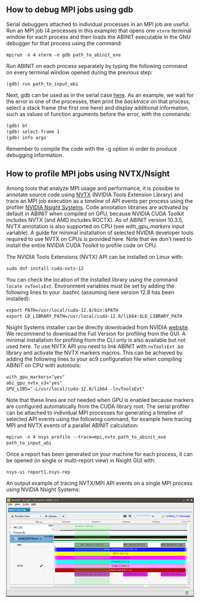 ## How to debug MPI jobs using gdb

Serial debuggers attached to individual processes in an MPI job are useful.
Run an MPI job (4 processes in this example) that opens one `xterm` terminal window for each process and then 
loads the ABINIT executable in the GNU debugger for that process using the command:

    mpirun -n 4 xterm -e gdb path_to_abinit_exe

Run ABINIT on each process separately by typing the following command on every terminal window opened during the
previous step:

    (gdb) run path_to_input_abi

Next, gdb can be used as in the serial case
[here](https://docs.abinit.org/developers/developers_howto/#how-to-debug-with-gdb). As an example, we wait for the
error in one of the processes, then print the *backtrace* on that process, select a stack frame (the first one here) 
and display additional information, such as values of function arguments before the error, with the commands:

    (gdb) bt
    (gdb) select-frame 1
    (gdb) info args

Remember to compile the code with the -g option in order to produce debugging information. 

## How to profile MPI jobs using NVTX/Nsight

Among tools that analyze MPI usage and performance, it is possible to annotate source code using [NVTX](https://nvidia.github.io/NVTX/) (NVIDIA Tools Extension Library) and trace an MPI job execution as a timeline of API events per process using the profiler [NVIDIA Nsight Systems](https://developer.nvidia.com/nsight-systems). Code annotation libraries are activated by default in ABINIT when compiled on GPU, because NVIDIA CUDA Toolkit includes NVTX (and AMD includes ROCTX). As of ABINIT version 10.3.5, NVTX annotation is also supported on CPU (see *with_gpu_markers* input variable). A guide for minimal installation of selected NVIDIA developer tools required to use NVTX on CPUs is provided here. Note that we don't need to install the entire NVIDIA CUDA Toolkit to profile code on CPU.

The NVIDIA Tools Extensions (NVTX) API can be installed on Linux with:

    sudo dnf install cuda-nvtx-12

You can check the location of the installed library using the command `locate nvToolsExt`.
Environment variables must be set by adding the following lines to your .bashrc (assuming here version 12.8 has been 
installed): 

    export PATH=/usr/local/cuda-12.8/bin:$PATH
    export LD_LIBRARY_PATH=/usr/local/cuda-12.8/lib64:$LD_LIBRARY_PATH

Nsight Systems installer can be directly downloaded from NVIDIA
[website](https://developer.nvidia.com/nsight-systems/get-started). We recommend to download the Full Version for 
profiling from the GUI. A minimal installation for profiling from the CLI only is also available but not used here. 
To use NVTX API you need to link ABINIT with `nvToolsExt` .so library and activate the NVTX markers macros. This can be
achieved by adding the following lines to your ac9 configuration file when compiling ABINIT on CPU with autotools:

    with_gpu_markers="yes"
    abi_gpu_nvtx_v3="yes"
    GPU_LIBS="-L/usr/local/cuda-12.8/lib64 -lnvToolsExt"

Note that these lines are not needed when GPU is enabled because markers are configured automatically 
from the CUDA library root. The serial profiler can be attached to individual MPI processes for 
generating a timeline of selected API events using the following command, for example here tracing MPI and NVTX events of a parallel ABINIT calculation: 
 
    mpirun -n 4 nsys profile --trace=mpi,nvtx path_to_abinit_exe path_to_input_abi

Once a report has been generated on your machine for each process, it can be opened (in single or multi-report view) 
in Nsight GUI with: 

    nsys-ui report1.nsys-rep

An output example of tracing NVTX/MPI API events on a single MPI process using NVIDIA Nsight Systems:

![nsight_screenshot](nsight.png)
